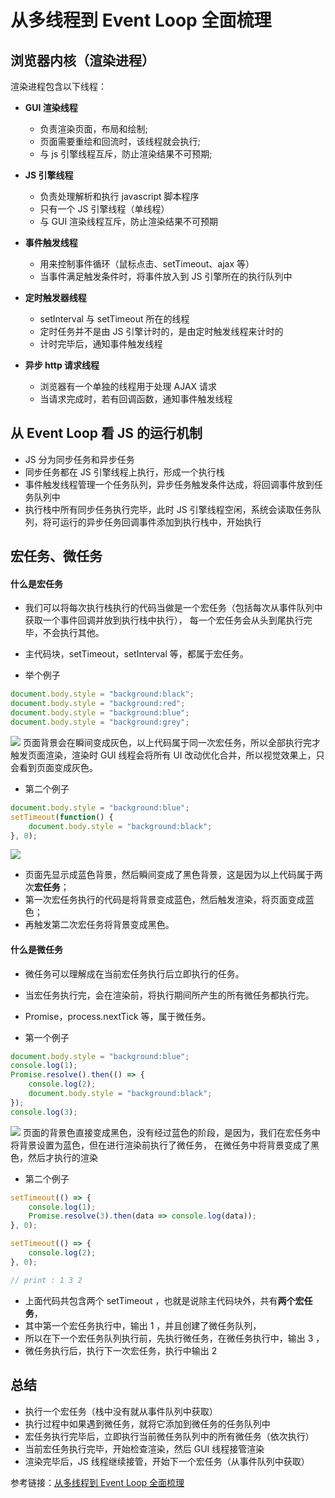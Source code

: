 # 从多线程到 Event Loop 全面梳理

## 浏览器内核（渲染进程）

渲染进程包含以下线程：

- **GUI 渲染线程**

  - 负责渲染页面，布局和绘制;
  - 页面需要重绘和回流时，该线程就会执行;
  - 与 js 引擎线程互斥，防止渲染结果不可预期;

- **JS 引擎线程**

  - 负责处理解析和执行 javascript 脚本程序
  - 只有一个 JS 引擎线程（单线程）
  - 与 GUI 渲染线程互斥，防止渲染结果不可预期

- **事件触发线程**

  - 用来控制事件循环（鼠标点击、setTimeout、ajax 等）
  - 当事件满足触发条件时，将事件放入到 JS 引擎所在的执行队列中

- **定时触发器线程**

  - setInterval 与 setTimeout 所在的线程
  - 定时任务并不是由 JS 引擎计时的，是由定时触发线程来计时的
  - 计时完毕后，通知事件触发线程

- **异步 http 请求线程**
  - 浏览器有一个单独的线程用于处理 AJAX 请求
  - 当请求完成时，若有回调函数，通知事件触发线程

## 从 Event Loop 看 JS 的运行机制

- JS 分为同步任务和异步任务
- 同步任务都在 JS 引擎线程上执行，形成一个执行栈
- 事件触发线程管理一个任务队列，异步任务触发条件达成，将回调事件放到任务队列中
- 执行栈中所有同步任务执行完毕，此时 JS 引擎线程空闲，系统会读取任务队列，将可运行的异步任务回调事件添加到执行栈中，开始执行

## 宏任务、微任务

#### 什么是宏任务

- 我们可以将每次执行栈执行的代码当做是一个宏任务（包括每次从事件队列中获取一个事件回调并放到执行栈中执行）， 每一个宏任务会从头到尾执行完毕，不会执行其他。
- 主代码块，setTimeout，setInterval 等，都属于宏任务。

- 举个例子

```js
document.body.style = "background:black";
document.body.style = "background:red";
document.body.style = "background:blue";
document.body.style = "background:grey";
```

![](https://user-gold-cdn.xitu.io/2019/8/20/16caca3e44d7d357?imageslim)
页面背景会在瞬间变成灰色，以上代码属于同一次宏任务，所以全部执行完才触发页面渲染，渲染时 GUI 线程会将所有 UI 改动优化合并，所以视觉效果上，只会看到页面变成灰色。

- 第二个例子

```js
document.body.style = "background:blue";
setTimeout(function() {
	document.body.style = "background:black";
}, 0);
```

![](https://user-gold-cdn.xitu.io/2019/8/20/16caca3ed44e6b16?imageslim)

- 页面先显示成蓝色背景，然后瞬间变成了黑色背景，这是因为以上代码属于两次**宏任务**；
- 第一次宏任务执行的代码是将背景变成蓝色，然后触发渲染，将页面变成蓝色；
- 再触发第二次宏任务将背景变成黑色。

#### 什么是微任务

- 微任务可以理解成在当前宏任务执行后立即执行的任务。
- 当宏任务执行完，会在渲染前，将执行期间所产生的所有微任务都执行完。
- Promise，process.nextTick 等，属于微任务。

- 第一个例子

```js
document.body.style = "background:blue";
console.log(1);
Promise.resolve().then(() => {
	console.log(2);
	document.body.style = "background:black";
});
console.log(3);
```

![](https://user-gold-cdn.xitu.io/2019/8/20/16cad85d2378ccb5?imageslim)
页面的背景色直接变成黑色，没有经过蓝色的阶段，是因为，我们在宏任务中将背景设置为蓝色，但在进行渲染前执行了微任务， 在微任务中将背景变成了黑色，然后才执行的渲染

- 第二个例子

```js
setTimeout(() => {
	console.log(1);
	Promise.resolve(3).then(data => console.log(data));
}, 0);

setTimeout(() => {
	console.log(2);
}, 0);

// print : 1 3 2
```

- 上面代码共包含两个 setTimeout ，也就是说除主代码块外，共有**两个宏任务**，
- 其中第一个宏任务执行中，输出 1 ，并且创建了微任务队列，
- 所以在下一个宏任务队列执行前，先执行微任务，在微任务执行中，输出 3 ，
- 微任务执行后，执行下一次宏任务，执行中输出 2

## 总结

- 执行一个宏任务（栈中没有就从事件队列中获取）
- 执行过程中如果遇到微任务，就将它添加到微任务的任务队列中
- 宏任务执行完毕后，立即执行当前微任务队列中的所有微任务（依次执行）
- 当前宏任务执行完毕，开始检查渲染，然后 GUI 线程接管渲染
- 渲染完毕后，JS 线程继续接管，开始下一个宏任务（从事件队列中获取）

参考链接：[从多线程到 Event Loop 全面梳理](https://juejin.im/post/5d5b4c2df265da03dd3d73e5#heading-11)
